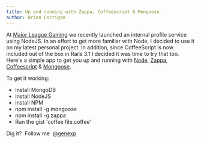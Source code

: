 ```yaml
---
title: Up and running with Zappa, Coffeescript & Mongoose
author: Brian Corrigan
---
```


At [Major League Gaming](http://www.majorleaguegaming.com) we recently launched an internal profile service using NodeJS. In an effort to get more familiar with Node, I decided to use it on my latest personal project. In addition, since CoffeeScript is now included out of the box in Rails 3.1 I decided it was time to try that too. Here's a simple app to get you up and running with [Node](http://www.nodejs.org), [Zappa](http://www.zappajs.org), [Coffeescript](http://jashkenas.github.com/coffee-script/) & [Mongoose](http://mongoosejs.com/).



 To get it working:

- Install MongoDB
- Install NodeJS
- Install NPM
- npm install -g mongoose
- npm install -g zappa
- Run the gist 'coffee file.coffee'

Dig it?  Follow me  [@genexp](http://twitter.com/#!/genexp)
